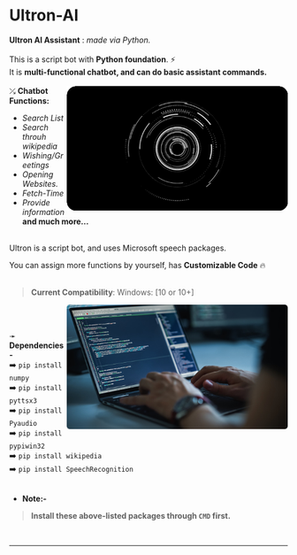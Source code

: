 # Ultron-AI
**Ultron AI Assistant** : *made via Python.*
<br>
<br>
This is a script bot with **Python foundation**. ⚡ <br>
It is **multi-functional chatbot, and can do basic assistant commands.** <br>
<br>
<img align="right" alt="Coding" width="400" src="https://raw.githubusercontent.com/Xenometon/Ultron-AI/main/Hud_Ultron-AI.gif">
⤰ **Chatbot Functions:**
<br>
 - *Search List*
 - *Search throuh wikipedia*
 - *Wishing/Greetings*
 - *Opening Websites.*
 - *Fetch-Time*
 - *Provide information*
  **and much more...**


<br>
Ultron is a script bot, and uses Microsoft speech packages.
<br>

You can assign more functions by yourself, has **Customizable Code**  🔥
<br>
<br>
> **Current Compatibility**: Windows: [10 or 10+]

<img align="right" alt="Coding" width="400" src="https://raw.githubusercontent.com/Xenometon/Ultron-AI/main/Src.png">
<br>
<br>

➛ **Dependencies-**   
➡️ `pip install numpy`             <br>
➡️ `pip install pyttsx3`           <br> 
➡️ `pip install Pyaudio`           <br>
➡️ `pip install pypiwin32`         <br> 
➡️ `pip install wikipedia`         <br>
➡️ `pip install SpeechRecognition` 
<br>
<br>
* **Note:-**<br>
> **Install these above-listed packages through `CMD` first.**
<br>

-----------------

